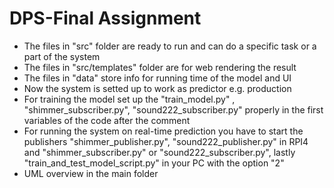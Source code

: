
# DPS-Final Assignment

- The files in "src" folder are ready to run and can do a specific task or a part of the system
- The files in "src/templates" folder are for web rendering the result
- The files in "data" store info for running time of the model and UI
- Now the system is setted up to work as predictor e.g. production
- For training the model set up the "train_model.py" , "shimmer_subscriber.py", "sound222_subscriber.py" properly in the first variables of the code after the comment
- For running the system on real-time prediction you have to start the publishers "shimmer_publisher.py", "sound222_publisher.py" in RPI4 and "shimmer_subscriber.py" or "sound222_subscriber.py", lastly "train_and_test_model_script.py" in your PC with the option "2"
- UML overview in the main folder

